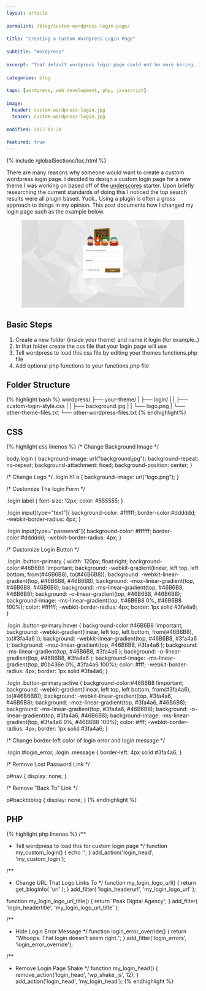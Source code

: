 ```yaml
---
layout: article

permalink: /blog/custom-wordpress-login-page/

title: "Creating a Custom Wordpress Login Page"

subtitle: "Wordpress"

excerpt: "That default wordpress login page could not be more boring. In fact, if you were to deliver a custom wordpress site to a client that still has that default login page then I consider that project unfinished. This is true especially due to the fact that this is extremely easy."

categories: blog

tags: [wordpress, web development, php, javascript]

image:
  header: custom-wordpress-login.jpg
  teaser: custom-wordpress-login.jpg

modified: 2017-07-28

featured: true
---
```


{% include /globalSections/toc.html %}

There are many reasons why someone would want to create a custom wordpress login page. I decided to design a custom login page for a new theme I was working on based off of the <a class="fancyLink" href="http://underscores.me/">underscores</a> starter. Upon briefly researching the current standards of doing this I noticed the top search results were all plugin based. Yuck.. Using a plugin is often a gross approach to things in my opinion. This post documents how I changed my login page such as the example below.

<figure class="full">
	<a href="/images/post-custom-wordpress-login/customWordpressLogin.jpg" title="Custom Wordpress Login"><img src="/images/post-custom-wordpress-login/customWordpressLogin.jpg" alt="Custom Wordpress Login" /></a>
</figure>

## Basic Steps

1. Create a new folder (inside your theme) and name it login (for example..)
2. In that folder create the css file that your login page will use
3. Tell wordpress to load this css file by editing your themes functions.php file
4. Add optional php functions to your functions.php file

## Folder Structure

{% highlight bash %}
    wordpress/
    ├── your-theme/
    |   ├── login/
    |   |   ├── custom-login-style.css
    |   |   ├── background.jpg
    |   |   └── logo.png
    |   └── other-theme-files.txt
    └── other-wordpress-files.txt
{% endhighlight%}

## CSS

{% highlight css linenos %}
/* Change Background Image */

body.login {
  background-image: url("background.jpg");
  background-repeat: no-repeat;
  background-attachment: fixed;
  background-position: center;
}

/* Change Logo */
.login h1 a {
  background-image: url("logo.png");
}

/* Customize The login Form */

.login label {
  font-size: 12px;
  color: #555555;
}

.login input[type="text"]{
  background-color: #ffffff;
  border-color:#dddddd;
  -webkit-border-radius: 4px;
}

.login input[type="password"]{
  background-color: #ffffff;
  border-color:#dddddd;
  -webkit-border-radius: 4px;
}

/* Customize Login Button */

.login .button-primary {
  width: 120px;
  float:right;
  background-color:#46B6B8 !important;
  background: -webkit-gradient(linear, left top, left bottom, from(#46B6B8), to(#46B6B8));
  background: -webkit-linear-gradient(top, #46B6B8, #46B6B8);
  background: -moz-linear-gradient(top, #46B6B8, #46B6B8);
  background: -ms-linear-gradient(top, #46B6B8, #46B6B8);
  background: -o-linear-gradient(top, #46B6B8, #46B6B8);
  background-image: -ms-linear-gradient(top, #46B6B8 0%, #46B6B8 100%);
  color: #ffffff;
  -webkit-border-radius: 4px;
  border: 1px solid #3fa4a6;
}

.login .button-primary:hover {
  background-color:#46B6B8 !important;
  background: -webkit-gradient(linear, left top, left bottom, from(#46B6B8), to(#3fa4a6 ));
  background: -webkit-linear-gradient(top, #46B6B8, #3fa4a6 );
  background: -moz-linear-gradient(top, #46B6B8, #3fa4a6 );
  background: -ms-linear-gradient(top, #46B6B8, #3fa4a6 );
  background: -o-linear-gradient(top, #46B6B8, #3fa4a6 );
  background-image: -ms-linear-gradient(top, #0b436e 0%, #3fa4a6 100%);
  color: #fff;
  -webkit-border-radius: 4px;
  border: 1px solid #3fa4a6;
}

.login .button-primary:active {
  background-color:#46B6B8 !important;
  background: -webkit-gradient(linear, left top, left bottom, from(#3fa4a6), to(#46B6B8));
  background: -webkit-linear-gradient(top, #3fa4a6, #46B6B8);
  background: -moz-linear-gradient(top, #3fa4a6, #46B6B8);
  background: -ms-linear-gradient(top, #3fa4a6, #46B6B8);
  background: -o-linear-gradient(top, #3fa4a6, #46B6B8);
  background-image: -ms-linear-gradient(top, #3fa4a6 0%, #46B6B8 100%);
  color: #fff;
  -webkit-border-radius: 4px;
  border: 1px solid #3fa4a6;
}

/* Change border-left color of login error and login message */

.login #login_error, .login .message {
  border-left: 4px solid #3fa4a6;
}

/* Remove Lost Password Link */

p#nav {
  display: none;
}

/* Remove "Back To" Link */


p#backtoblog {
  display: none;
}
{% endhighlight %}

## PHP

{% highlight php linenos %}
/**
 * Tell wordpress to load this for custom login page
 */
function my_custom_login() {
  echo '<link rel="stylesheet" type="text/css" href="' . get_bloginfo('stylesheet_directory') . '/login/custom-login-styles.css" />';
}
add_action('login_head', 'my_custom_login');

/**
 * Change URL That Logo Links To
 */
function my_login_logo_url() {
  return get_bloginfo( 'url' );
}
add_filter( 'login_headerurl', 'my_login_logo_url' );

function my_login_logo_url_title() {
  return 'Peak Digital Agency';
}
add_filter( 'login_headertitle', 'my_login_logo_url_title' );

/**
 * Hide Login Error Message
 */
function login_error_override()
{
    return "Whoops. That login doesn't seem right.";
}
add_filter('login_errors', 'login_error_override');

/**
 * Remove Login Page Shake
 */
function my_login_head() {
  remove_action('login_head', 'wp_shake_js', 12);
}
add_action('login_head', 'my_login_head');
{% endhighlight %}